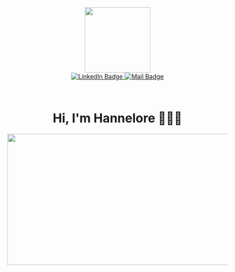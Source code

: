 <div id="header" align="center">
  <img src="https://i.giphy.com/media/v1.Y2lkPTc5MGI3NjExazJibml0YW1wb3llaDBwNXB3Nm04bDFvN3kzZ2o2NGFrYndxNjZldiZlcD12MV9pbnRlcm5hbF9naWZfYnlfaWQmY3Q9cw/VPnfM9bmR0ZaQo3qtK/giphy.gif" width="150"/>
</div>
<div id="badges" align='center'>
  <a href="www.linkedin.com/in/hannelore-maes-a308791b9">
    <img src="https://img.shields.io/badge/LinkedIn-blue?style=for-the-badge&logo=linkedin&logoColor=white" alt="LinkedIn Badge"/>
  </a>
  <a href="mailto::hannelore.maes.be@gmail.com">
    <img src="https://img.shields.io/badge/Mail-red?style=for-the-badge&logo=gmail&logoColor=white" alt="Mail Badge"/>
  </a>
</div>

&nbsp;

<h1 align='center'>
  Hi, I'm Hannelore 👋🏻🏀
</h1>

<div align="center">
  <img src="https://media.tenor.com/IF2JdxzmyN4AAAAi/coding-girl.gif" width="600" height="300"/>
</div>